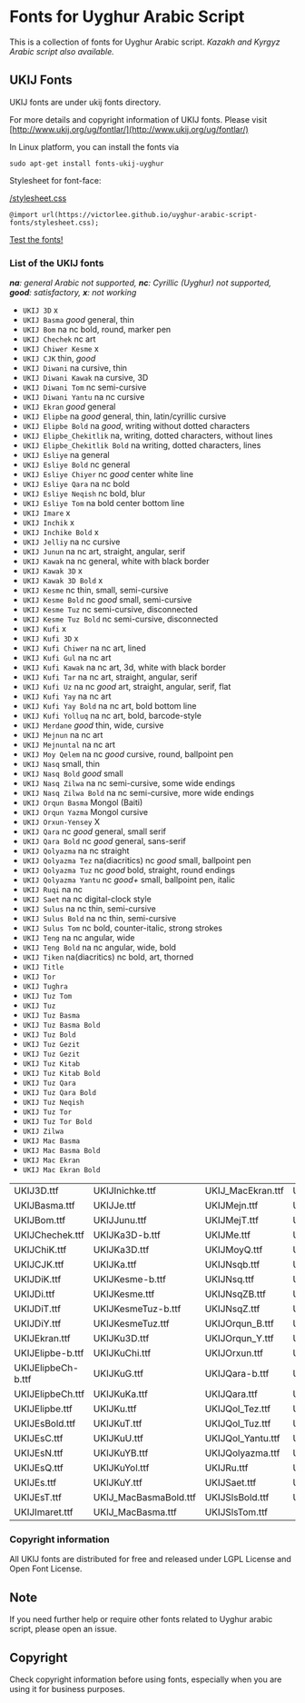 # Fonts for Uyghur Arabic Script
This is a collection of fonts for Uyghur Arabic script. *Kazakh and Kyrgyz Arabic script also available.*

## UKIJ Fonts
UKIJ fonts are under ukij fonts directory.

For more details and copyright information of UKIJ fonts. Please visit [http://www.ukij.org/ug/fontlar/](http://www.ukij.org/ug/fontlar/)

In Linux platform, you can install the fonts via 

```
sudo apt-get install fonts-ukij-uyghur
```
Stylesheet for font-face:

[/stylesheet.css](stylesheet.css)

`@import url(https://victorlee.github.io/uyghur-arabic-script-fonts/stylesheet.css);`

[Test the fonts!](../fonts/test.html)

### List of the UKIJ fonts

***na**: general Arabic not supported, **nc**: Cyrillic (Uyghur) not supported, **good**: satisfactory, **x**: not working*

- `UKIJ 3D` x
- `UKIJ Basma` *good* general, thin
- `UKIJ Bom` na nc bold, round, marker pen
- `UKIJ Chechek` nc art
- `UKIJ Chiwer Kesme` x
- `UKIJ CJK` thin, *good*
- `UKIJ Diwani` na cursive, thin
- `UKIJ Diwani Kawak` na cursive, 3D
- `UKIJ Diwani Tom` nc semi-cursive
- `UKIJ Diwani Yantu` na nc cursive
- `UKIJ Ekran` *good* general
- `UKIJ Elipbe` na *good* general, thin, latin/cyrillic cursive
- `UKIJ Elipbe Bold` na *good*, writing without dotted characters
- `UKIJ Elipbe_Chekitlik` na, writing, dotted characters, without lines
- `UKIJ Elipbe_Chekitlik Bold` na writing, dotted characters, lines
- `UKIJ Esliye` na general
- `UKIJ Esliye Bold` nc general
- `UKIJ Esliye Chiyer` nc *good* center white line
- `UKIJ Esliye Qara` na nc bold
- `UKIJ Esliye Neqish` nc bold, blur
- `UKIJ Esliye Tom` na bold center bottom line
- `UKIJ Imare` x
- `UKIJ Inchik` x
- `UKIJ Inchike Bold` x
- `UKIJ Jelliy` na nc cursive
- `UKIJ Junun` na nc art, straight, angular, serif
- `UKIJ Kawak` na nc general, white with black border
- `UKIJ Kawak 3D` x 
- `UKIJ Kawak 3D Bold` x
- `UKIJ Kesme` nc thin, small, semi-cursive
- `UKIJ Kesme Bold` nc *good* small, semi-cursive
- `UKIJ Kesme Tuz` nc semi-cursive, disconnected
- `UKIJ Kesme Tuz Bold` nc semi-cursive, disconnected
- `UKIJ Kufi` x
- `UKIJ Kufi 3D` x
- `UKIJ Kufi Chiwer` na nc art, lined
- `UKIJ Kufi Gul` na nc art
- `UKIJ Kufi Kawak` na nc art, 3d, white with black border
- `UKIJ Kufi Tar` na nc art, straight, angular, serif
- `UKIJ Kufi Uz` na nc *good* art, straight, angular, serif, flat
- `UKIJ Kufi Yay` na nc art
- `UKIJ Kufi Yay Bold` na nc art, bold bottom line
- `UKIJ Kufi Yolluq` na nc art, bold, barcode-style
- `UKIJ Merdane` *good* thin, wide, cursive
- `UKIJ Mejnun` na nc art
- `UKIJ Mejnuntal` na nc art
- `UKIJ Moy Qelem` na nc *good* cursive, round, ballpoint pen
- `UKIJ Nasq` small, thin
- `UKIJ Nasq Bold` *good* small
- `UKIJ Nasq Zilwa` na nc semi-cursive, some wide endings
- `UKIJ Nasq Zilwa Bold` na nc semi-cursive, more wide endings
- `UKIJ Orqun Basma` Mongol (Baiti)
- `UKIJ Orqun Yazma` Mongol cursive
- `UKIJ Orxun-Yensey` X
- `UKIJ Qara` nc *good* general, small serif
- `UKIJ Qara Bold` nc *good* general, sans-serif
- `UKIJ Qolyazma` na nc straight
- `UKIJ Qolyazma Tez` na(diacritics) nc *good* small, ballpoint pen
- `UKIJ Qolyazma Tuz` nc *good* bold, straight, round endings
- `UKIJ Qolyazma Yantu` nc *good+* small, ballpoint pen, italic
- `UKIJ Ruqi` na nc
- `UKIJ Saet` na nc digital-clock style
- `UKIJ Sulus` na nc thin, semi-cursive
- `UKIJ Sulus Bold` na nc thin, semi-cursive
- `UKIJ Sulus Tom` nc bold, counter-italic, strong strokes
- `UKIJ Teng` na nc angular, wide
- `UKIJ Teng Bold` na nc angular, wide, bold
- `UKIJ Tiken` na(diacritics) nc bold, art, thorned
- `UKIJ Title`
- `UKIJ Tor`
- `UKIJ Tughra`
- `UKIJ Tuz Tom`
- `UKIJ Tuz`
- `UKIJ Tuz Basma`
- `UKIJ Tuz Basma Bold`
- `UKIJ Tuz Bold`
- `UKIJ Tuz Gezit`
- `UKIJ Tuz Gezit`
- `UKIJ Tuz Kitab`
- `UKIJ Tuz Kitab Bold`
- `UKIJ Tuz Qara`
- `UKIJ Tuz Qara Bold`
- `UKIJ Tuz Neqish`
- `UKIJ Tuz Tor`
- `UKIJ Tuz Tor Bold`
- `UKIJ Zilwa`
- `UKIJ Mac Basma`
- `UKIJ Mac Basma Bold`
- `UKIJ Mac Ekran`
- `UKIJ Mac Ekran Bold`

| | | | |
| ------------- | ------------- | ------------- | ------------- |
|UKIJ3D.ttf|UKIJInichke.ttf|UKIJ_MacEkran.ttf|UKIJTeng-b.ttf|
|UKIJBasma.ttf|       UKIJJe.ttf|             UKIJMejn.ttf|       UKIJTeng.ttf|
|UKIJBom.ttf|         UKIJJunu.ttf|           UKIJMejT.ttf|       UKIJTiken.ttf|
|UKIJChechek.ttf|     UKIJKa3D-b.ttf|         UKIJMe.ttf|         UKIJTitle.ttf|
|UKIJChiK.ttf|        UKIJKa3D.ttf|           UKIJMoyQ.ttf|       UKIJTor.ttf|
|UKIJCJK.ttf|         UKIJKa.ttf|             UKIJNsqb.ttf|       UKIJTughra.ttf|
|UKIJDiK.ttf|         UKIJKesme-b.ttf|        UKIJNsq.ttf|        UKIJTuT.ttf|
|UKIJDi.ttf|          UKIJKesme.ttf|          UKIJNsqZB.ttf|      UKIJTuzBB.ttf|
|UKIJDiT.ttf|         UKIJKesmeTuz-b.ttf|     UKIJNsqZ.ttf|       UKIJTuzBold.ttf|
|UKIJDiY.ttf|         UKIJKesmeTuz.ttf|       UKIJOrqun_B.ttf|    UKIJTuzB.ttf|
|UKIJEkran.ttf|       UKIJKu3D.ttf|           UKIJOrqun_Y.ttf|    UKIJTuzGB.ttf|
|UKIJElipbe-b.ttf|    UKIJKuChi.ttf|          UKIJOrxun.ttf|      UKIJTuzG.ttf|
|UKIJElipbeCh-b.ttf|  UKIJKuG.ttf|            UKIJQara-b.ttf|     UKIJTuzKB.ttf|
|UKIJElipbeCh.ttf|    UKIJKuKa.ttf|           UKIJQara.ttf|       UKIJTuzK.ttf|
|UKIJElipbe.ttf|      UKIJKu.ttf|             UKIJQol_Tez.ttf|    UKIJTuzQB.ttf|
|UKIJEsBold.ttf|      UKIJKuT.ttf|            UKIJQol_Tuz.ttf|    UKIJTuzQ.ttf|
|UKIJEsC.ttf|         UKIJKuU.ttf|            UKIJQol_Yantu.ttf|  UKIJTuz.ttf|
|UKIJEsN.ttf|         UKIJKuYB.ttf|           UKIJQolyazma.ttf|   UKIJTzNeqish.ttf|
|UKIJEsQ.ttf|         UKIJKuYol.ttf|          UKIJRu.ttf|         UKIJTzTrBold.ttf|
|UKIJEs.ttf|          UKIJKuY.ttf|            UKIJSaet.ttf|       UKIJTzTr.ttf|
|UKIJEsT.ttf|         UKIJ_MacBasmaBold.ttf|  UKIJSlsBold.ttf|    UKIJZilwa.ttf|
|UKIJImaret.ttf|      UKIJ_MacBasma.ttf|      UKIJSlsTom.ttf|                    |


### Copyright information
All UKIJ fonts are distributed for free and released under LGPL License and Open Font License.

## Note

If you need further help or require other fonts related to Uyghur arabic script, please open an issue.

## Copyright
Check copyright information before using fonts, especially when you are using it for business purposes.
